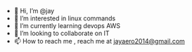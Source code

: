 - 👋 Hi, I’m @jay
- 👀 I’m interested in linux commands
- 🌱 I’m currently learning devops AWS
- 💞️ I’m looking to collaborate on IT
- 📫 How to reach me , reach me at jayaero2014@gmail.com

<!---
jayaero/jayaero is a ✨ special ✨ repository because its `README.md` (this file) appears on your GitHub profile.
You can click the Preview link to take a look at your changes.
--->
